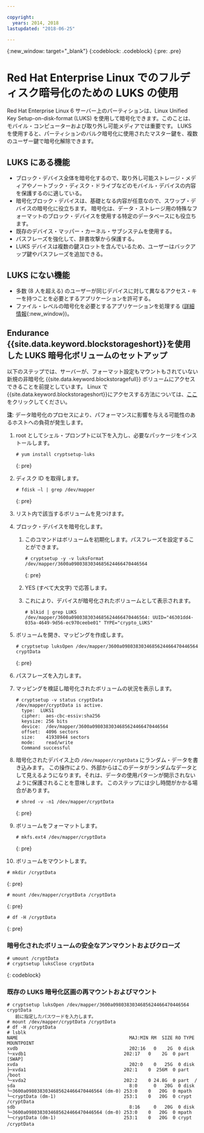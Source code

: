 ```yaml
---

copyright:
  years: 2014, 2018
lastupdated: "2018-06-25"

---
```

{:new_window: target="_blank"}
{:codeblock: .codeblock}
{:pre: .pre}

# Red Hat Enterprise Linux でのフルディスク暗号化のための LUKS の使用

Red Hat Enterprise Linux 6 サーバー上のパーティションは、Linux Unified Key Setup-on-disk-format (LUKS) を使用して暗号化できます。このことは、モバイル・コンピューターおよび取り外し可能メディアでは重要です。 LUKS を使用すると、パーティションのバルク暗号化に使用されたマスター鍵を、複数のユーザー鍵で暗号化解除できます。

## LUKS にある機能

- ブロック・デバイス全体を暗号化するので、取り外し可能ストレージ・メディアやノートブック・ディスク・ドライブなどのモバイル・デバイスの内容を保護するのに適している。
- 暗号化ブロック・デバイスは、基礎となる内容が任意なので、スワップ・デバイスの暗号化に役立ちます。 暗号化は、データ・ストレージ用の特殊なフォーマットのブロック・デバイスを使用する特定のデータベースにも役立ちます。
- 既存のデバイス・マッパー・カーネル・サブシステムを使用する。
- パスフレーズを強化して、辞書攻撃から保護する。
- LUKS デバイスは複数の鍵スロットを含んでいるため、ユーザーはバックアップ鍵やパスフレーズを追加できる。


## LUKS にない機能

- 多数 (8 人を超える) のユーザーが同じデバイスに対して異なるアクセス・キーを持つことを必要とするアプリケーションを許可する。
- ファイル・レベルの暗号化を必要とするアプリケーションを処理する ([詳細情報](https://access.redhat.com/documentation/en-US/Red_Hat_Enterprise_Linux/7/html/Security_Guide/sec-Encryption.html){:new_window})。

## Endurance {{site.data.keyword.blockstorageshort}}を使用した LUKS 暗号化ボリュームのセットアップ

以下のステップでは、サーバーが、フォーマット設定もマウントもされていない新規の非暗号化 {{site.data.keyword.blockstoragefull}} ボリュームにアクセスできることを前提としています。 Linux で{{site.data.keyword.blockstorageshort}}にアクセスする方法については、[ここ](accessing_block_storage_linux.html) をクリックしてください。

**注**: データ暗号化のプロセスにより、パフォーマンスに影響を与える可能性のあるホストへの負荷が発生します。

1. root としてシェル・プロンプトに以下を入力し、必要なパッケージをインストールします。   <br/>
   ```
   # yum install cryptsetup-luks
   ```
   {: pre}
2. ディスク ID を取得します。<br/>
   ```
   # fdisk –l | grep /dev/mapper
   ```
   {: pre}
3. リスト内で該当するボリュームを見つけます。
4. ブロック・デバイスを暗号化します。

   1. このコマンドはボリュームを初期化します。パスフレーズを設定することができます。 <br/>
   
      ```
      # cryptsetup -y -v luksFormat /dev/mapper/3600a0980383034685624466470446564
      ```
      {: pre}
      
   2. YES (すべて大文字) で応答します。
   
   3. これにより、デバイスが暗号化されたボリュームとして表示されます。 
   
      ```
      # blkid | grep LUKS
      /dev/mapper/3600a0980383034685624466470446564: UUID="46301dd4-035a-4649-9d56-ec970ceebe01" TYPE="crypto_LUKS"
      ```
      
5. ボリュームを開き、マッピングを作成します。   <br/>
   ```
   # cryptsetup luksOpen /dev/mapper/3600a0980383034685624466470446564 cryptData
   ```
   {: pre}
6. パスフレーズを入力します。
7. マッピングを検証し暗号化されたボリュームの状況を表示します。   <br/>
   ```
   # cryptsetup -v status cryptData
   /dev/mapper/cryptData is active.
     type:  LUKS1
     cipher:  aes-cbc-essiv:sha256
     keysize: 256 bits
     device:  /dev/mapper/3600a0980383034685624466470446564
     offset:  4096 sectors
     size:    41938944 sectors
     mode:    read/write
     Command successful
   ```
8. 暗号化されたデバイス上の `/dev/mapper/cryptData` にランダム・データを書き込みます。 この操作により、外部からはこのデータがランダムなデータとして見えるようになります。それは、データの使用パターンが開示されないように保護されることを意味します。 このステップには少し時間がかかる場合があります。<br/>
    ```
    # shred -v -n1 /dev/mapper/cryptData
    ```
    {: pre}
9. ボリュームをフォーマットします。<br/>
   ```
   # mkfs.ext4 /dev/mapper/cryptData
   ```
   {: pre}
10. ボリュームをマウントします。<br/>
   ```
   # mkdir /cryptData
   ```
   {: pre}
   ```
   # mount /dev/mapper/cryptData /cryptData
   ```
   {: pre}
   ```
   # df -H /cryptData
   ```
   {: pre}

### 暗号化されたボリュームの安全なアンマウントおよびクローズ
   ```
   # umount /cryptData
   # cryptsetup luksClose cryptData
   ```
   {: codeblock}

### 既存の LUKS 暗号化区画の再マウントおよびマウント
   ```
   # cryptsetup luksOpen /dev/mapper/3600a0980383034685624466470446564 cryptData
      前に指定したパスワードを入力します。
   # mount /dev/mapper/cryptData /cryptData
   # df -H /cryptData
   # lsblk
   NAME                                         MAJ:MIN RM  SIZE RO TYPE  MOUNTPOINT
   xvdb                                         202:16   0    2G  0 disk
   └─xvdb1                                    202:17   0    2G  0 part  [SWAP]
   xvda                                         202:0    0   25G  0 disk
   ├─xvda1                                    202:1    0  256M  0 part  /boot
   └─xvda2                                    202:2    0 24.8G  0 part  /
   sda                                          8:0      0   20G  0 disk
   └─3600a0980383034685624466470446564 (dm-0) 253:0    0   20G  0 mpath
   └─cryptData (dm-1)                         253:1    0   20G  0 crypt /cryptData
   sdb                                          8:16     0   20G  0 disk
   └─3600a0980383034685624466470446564 (dm-0) 253:0    0   20G  0 mpath
   └─cryptData (dm-1)                         253:1    0   20G  0 crypt /cryptData　
   ```
